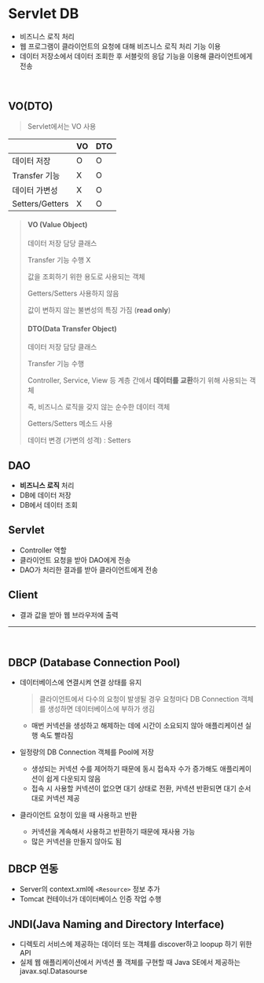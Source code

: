 # Servlet DB

* 비즈니스 로직 처리
* 웹 프로그램이 클라이언트의 요청에 대해 비즈니스 로직 처리 기능 이용
* 데이터 저장소에서 데이터 조회한 후 서블릿의 응답 기능을 이용해 클라이언트에게 전송

<br>

## VO(DTO)

> Servlet에서는 VO 사용

|                 | VO   | DTO  |
| --------------- | ---- | ---- |
| 데이터 저장     | O    | O    |
| Transfer 기능   | X    | O    |
| 데이터 가변성   | X    | O    |
| Setters/Getters | X    | O    |

> #### VO (Value Object)
>
> 데이터 저장 담당 클래스
>
> Transfer 기능 수행 X
>
> 값을 조회하기 위한 용도로 사용되는 객체
>
> Getters/Setters 사용하지 않음
>
> 값이 변하지 않는 불변성의 특징 가짐 (**read only**)
>
> #### DTO(Data Transfer Object)
>
> 데이터 저장 담당 클래스
>
> Transfer 기능 수행
>
> Controller, Service, View 등 계층 간에서 **데이터를 교환**하기 위해 사용되는 객체
>
> 즉, 비즈니스 로직을 갖지 않는 순수한 데이터 객체
>
> Getters/Setters 메소드 사용
>
> 데이터 변경 (가변의 성격) : Setters

## DAO

* **비즈니스 로직** 처리
* DB에 데이터 저장
* DB에서 데이터 조회

## Servlet

* Controller 역할
* 클라이언트 요청을 받아 DAO에게 전송
* DAO가 처리한 결과를 받아 클라이언트에게 전송

## Client

* 결과 값을 받아 웹 브라우저에 출력

<hr>

<br>

## DBCP (Database Connection Pool)

* 데이터베이스에 연결시켜 연결 상태를 유지

  > 클라이언트에서 다수의 요청이 발생될 경우 요청마다 DB Connection 객체를 생성하면 데이터베이스에 부하가 생김

  * 매번 커넥션을 생성하고 해제하는 데에 시간이 소요되지 않아 애플리케이션 실행 속도 빨라짐

* 일정량의 DB Connection 객체를 Pool에 저장

  * 생성되는 커넥션 수를 제어하기 때문에 동시 접속자 수가 증가해도 애플리케이션이 쉽게 다운되지 않음
  * 접속 시 사용할 커넥션이 없으면 대기 상태로 전환, 커넥션 반환되면 대기 순서대로 커넥션 제공

* 클라이언트 요청이 있을 때 사용하고 반환

  * 커넥션을 계속해서 사용하고 반환하기 때문에 재사용 가능
  * 많은 커넥션을 만들지 않아도 됨

## DBCP 연동

* Server의 context.xml에 `<Resource>` 정보 추가
* Tomcat 컨테이너가 데이터베이스 인증 작업 수행

## JNDI(Java Naming and Directory Interface)

* 디렉토리 서비스에 제공하는 데이터 또는 객체를 discover하고 loopup 하기 위한 API
* 실제 웹 애플리케이션에서 커넥션 풀 객체를 구현할 때 Java SE에서 제공하는 javax.sql.Datasourse